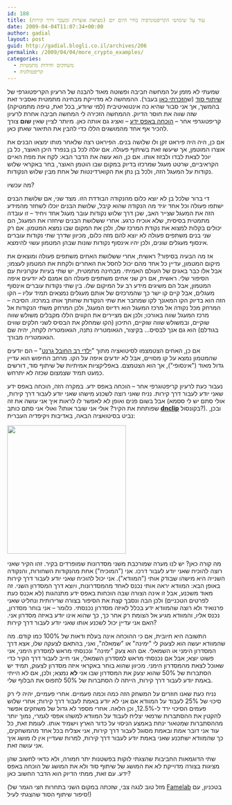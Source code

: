 ```yaml
---
id: 188
title: עוד על שימושי הקריפטוגרפיה בחיי היום יום (מציאת אוצרות ומעבר דרך קירות)
date: 2009-04-04T11:07:34+00:00
author: gadial
layout: post
guid: http://gadial.blogli.co.il/archives/206
permalink: /2009/04/04/more_crypto_examples/
categories:
  - משחקים וחידות מתמטיות
  - קריפטולוגיה
---
```

שמעתי לא מזמן על המחשה חביבה ופשוטה מאוד להבנה של הרעיון הקריפטוגרפי של [שיתוף סוד](http://he.wikipedia.org/wiki/%D7%97%D7%9C%D7%95%D7%A7%D7%AA_%D7%A1%D7%95%D7%93) (ש[הזכרתי כאן](http://www.gadial.net/?p=150) בעבר). ההמחשה לא מדוייקת מבחינה מתמטית ואסביר זאת בהמשך, אך אני סבור שהיא כה אינטואיטיבית (למי שיודע, בכל זאת, טיפה מתמטיקה) שזה שווה את חוסר הדיוק. ההמחשה הזכירה לי המחשה חביבה אחרת לרעיון קריפטוגרפי אחר &#8211; [הוכחה באפס ידע](http://he.wikipedia.org/wiki/%D7%94%D7%95%D7%9B%D7%97%D7%94_%D7%91%D7%90%D7%A4%D7%A1_%D7%99%D7%93%D7%A2) &#8211; ואציג גם אותה כאן. מיותר לציין שאין **שום** צורך להכיר אף אחד מהמושגים הללו כדי להבין את התיאור שאתן כאן.

אם כן, היה היה פיראט זקן ולו שלושה בנים. הפיראט רצה שלאחר מותו ימצאו הבנים את אוצרו המוטמן, אך שיעשו זאת בשיתוף פעולה. אם יגלה לכל בן בנפרד היכן האוצר, כל בן יוכל לצאת לבדו ולבזוז אותו. אם כן, הוא עשה את הדבר הבא: לקח את מפת האיים הקראיביים, שרטט מעגל שמרכזו בדיוק במקום שבו הוטמן האוצר, בחר באקראי שלוש נקודות על המעגל הזה, ולכל בן נתן את הקוארדינטות של אחת מבין שלוש הנקודות.

מה עכשיו?

די ברור שלכל בן לא יוצא כלום מהנקודה הבודדת הזו. מצד שני, אם שלושת הבנים ישתפו פעולה וכל אחד יגיד מה הנקודה שהוא קיבל, שלושת הבנים יוכלו לשחזר מהמידע הזה את המעגל שצייר האב, שכן דרך שלוש נקודות עובר מעגל אחד ויחיד &#8211; זו עובדה מתמטית בסיסית, שלא אוכיח כרגע. אחרי ששלושת הבנים שיחזרו את המעגל, הם יכולים בקלות למצוא את נקודת המרכז שלו, ולכן את המקום שבו נמצא המטמון. אם רק שני בנים משתפים פעולה לא יוצא להם מזה כלום, מכיוון שדרך שתי נקודות עוברים אינסוף מעגלים שונים, ולכן יהיו אינסוף נקודות שונות שבהן המטמון עשוי להימצא.

אז מה הבעיה בסיפור? ראשית, אחרי ששלושת האחים משתפים פעולה ומוצאים את מיקום המטמון, עדיין כל אחד מהם יכול לחסל את האחרים ולקחת את המטמון לעצמו; אבל אלו כבר באגים של העולם האמיתי. מבחינה מתמטית, יש שתי בעיות עקרוניות עם הסיפור שלי. ראשית, אם רק שני אחים משתפים פעולה הם אמנם לא יודעים איפה המטמון, אבל הם משיגים מידע רב על המיקום שלו. בין שתי נקודות עוברים אינסוף מעגלים, אבל קיים קו ישר כך שהמרכזים של אותם מעגלים נמצאים תמיד עליו &#8211; הקו הזה הוא בדיוק הקו המאונך לקו שמחבר את שתי הנקודות שחותך אותו במרכזו. הסיבה &#8211; המרחק מכל נקודה אל מרכז המעגל הוא רדיוס המעגל, ולכן המרחק משתי הנקודות אל מרכז המעגל שווה באורכו; ולכן אם מציירים את הקווים הללו מקבלים משולש שווה שוקיים, ובמשולש שווה שוקיים, התיכון (הקו שמחלק את הבסיס לשני חלקים שווים בגודלם) הוא גם אנך לבסיס&#8230; בקיצור, הגאומטריה נתנה, הגאומטריה לקחה, יהיה שם הגאומטריה מבורך.

אם כן, האחים הצטמצמו לסיטואציה מתוך "[ילדי רב החובל גרנט](http://he.wikipedia.org/wiki/%D7%99%D7%9C%D7%93%D7%99_%D7%A8%D7%91_%D7%94%D7%97%D7%95%D7%91%D7%9C_%D7%92%D7%A8%D7%A0%D7%98)" &#8211; הם יודעים שהמטמון נמצא על קו מסויים, אבל לא יודעים איפה על הקו. מרחב החיפוש הוא עדיין גדול מאוד ("אינסופי"), אך הוא הצטמצם. באפליקציות אמיתיות של שיתוף סוד, דורשים כמעט תמיד שצמצום שכזה לא יתרחש.

נעבור כעת לרעיון קריפטוגרפי אחר &#8211; הוכחה באפס ידע. במקרה הזה, הוכחה באפס ידע שאני יודע לעבור דרך קירות. נניח שאני רוצה לשכנע מישהו שאני יודע לעבור דרך קירות, אבל בשום פנים ואופן לא לאפשר לו לראות איך אני עושה את זה (אולי סתם יש לי ססמא שפותחת את הקיר? אולי אני שובר אותו? ואולי אני סתם כותב **[dnclip](http://www.3drealms.com/cheat/duke3d.html)** בקונסול?). ובכן, נביט בסיטואציה הבאה, באדיבות ויקיפדיה העברית:

<img src="http://upload.wikimedia.org/wikipedia/he/6/62/ZK_cave.jpg" width="274" height="296" /> 

מה קורה כאן? יש לנו מערה שמורכבת משני מסדרונות שמופרדים בקיר. זהו הקיר שאני רוצה להוכיח שאני יודע לעבור דרכו. אני ("המוכיח") אחת מהנקודות השחורות, והנקודה השנייה היא מישהו שבודק אותי ("המוודא"). אני יכול להוכיח שאני יודע לעבור דרך קירות באופן הבא: המוודא יראה אותי נכנס לאחד מהמסדרונות, ויוצא דרך המסדרון השני. זה מאוד משכנע, אבל זו אינה הצורה שבה הוכחות באפס ידע מתנהגות (לא אכנס כעת לפרטים הטכניים) ולכן הבה ונסבך קצת את הסיפור בצורה שרירותית ונחליט שאני פרנואיד ולא רוצה שהמוודא ידע בכלל לאיזה מסדרון נכנסתי. כלומר &#8211; אני בוחר מסדרון, נכנס אליו, והמוודא מגיע אל הצומת רק אחר כך, כך שהוא אינו יודע באיזה מסדרון אני. האם אני עדיין יכול לשכנע אותו שאני יודע לעבור דרך קירות?

התשובה היא חיובית, אם כי ההוכחה אינה בעלת ודאות של 100% כמו קודם. מה שהמוודא יעשה הוא לצעוק לי "ימינה" או "שמאלה", ואני, בהתאם לצעקה שלו, אצא דרך המסדרון הימני או השמאלי. אם הוא צעק "ימינה" ונכנסתי מראש למסדרון הימני, אני פשוט יוצא; אבל אם נכנסתי מראש למסדרון השמאלי, אני חייב לעבור דרך הקיר כדי שאוכל לצאת מהמסדרון הימני. מכיוון שהוא בוחר באקראי איזה מסדרון לצעוק, תמיד יש הסתברות של 50% שהוא יצעק את המסדרון שבו אני **לא** נמצא; ולכן, אם לא הייתי באמת יודע לעבור דרך קירות, הייתה לו הסתברות של 50% לתפוס את הבלוף שלי.

נניח כעת שאנו חוזרים על המשחק הזה כמה וכמה פעמיים. אחרי פעמיים, יהיה לי רק סיכוי של 25% לעבוד על המוודא אם אני לא יודע באמת לעבור דרך קירות; אחרי שלוש פעמים הסיכוי ירד ל-12.5%, וכן הלאה. אחרי מספר לא גדול של משחקים אפשר להקטין את ההסתברות שרמאי יצליח לעבוד על המוודא למשהו אפסי לגמרי, נמוך יותר מההסתברות שמטאור ינחת באמצע הניסוי על כדור הארץ וישמיד אותו. לעומת זאת, כל עוד אני דובר אמת ובאמת מסוגל לעבור דרך קירות, אני אצליח בכל אחד מהמשחקים, כך שהמוודא ישתכנע שאני באמת יודע לעבור דרך קירות, למרות שעדיין אין לו מושג איך אני עושה זאת.

שתי הדוגמאות החביבות שהצגתי לוקות בפשטנות יתר חמורה, ולא כדאי לחשוב שהן מציגות בצורה מדוייקת לא את המושג של שיתוף סוד ולא את המושג של הוכחה באפס ידע. עם זאת, ממתי הדיוק הוא הדבר החשוב כאן?

(מזל טוב לנגה צבי, שזכתה במקום השני בתחרות חצי הגמר של [Famelab](http://www.hayadan.org.il/wp/famelab-end-semi-final-and-decide-the-candidates-for-the-final-0404097/) בטכניון, עם סיפור שיתוף הסוד שהצגתי לעיל!)